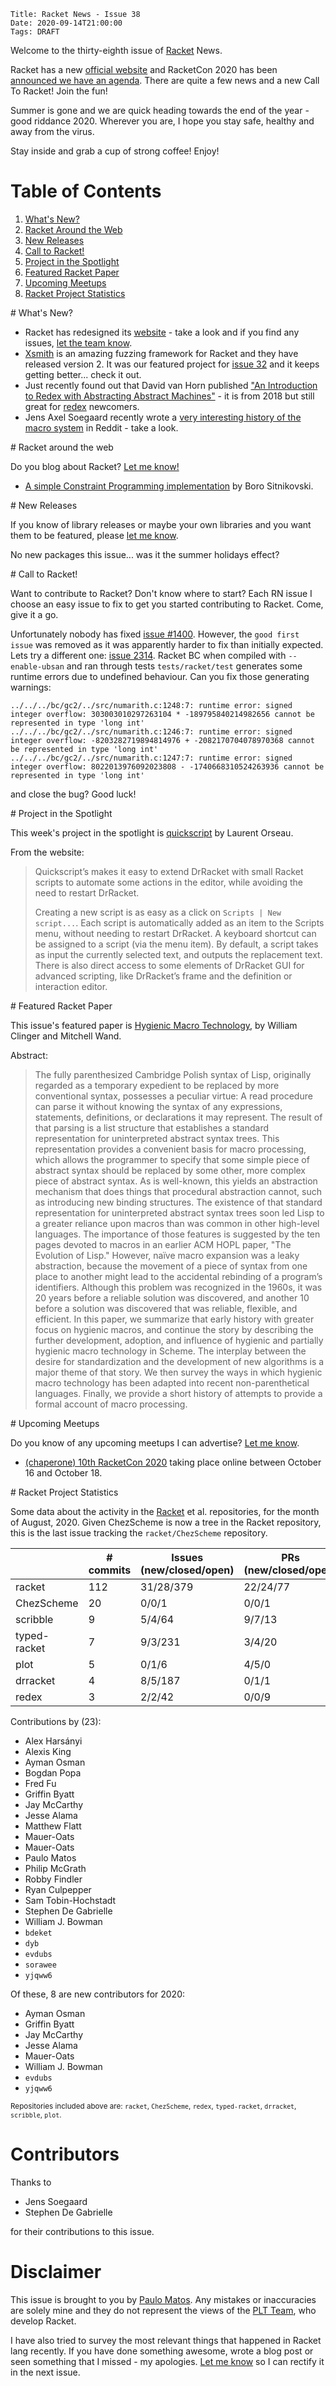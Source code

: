     Title: Racket News - Issue 38
    Date: 2020-09-14T21:00:00
    Tags: DRAFT

Welcome to the thirty-eighth issue of [Racket](https://www.racket-lang.org) News. 

Racket has a new [official website](https://www.racket-lang.org) and RacketCon 2020 has been [announced we have an agenda](https://con.racket-lang.org). There are quite a few news and a new Call To Racket! Join the fun! 

Summer is gone and we are quick heading towards the end of the year - good riddance 2020. Wherever you are, I hope you stay safe, healthy and away from the virus.

Stay inside and grab a cup of strong coffee!
Enjoy!

# Table of Contents

1. [What's New?](#whatsnew)
2. [Racket Around the Web](#aroundtheweb)
3. [New Releases](#newreleases)
4. [Call to Racket!](#calltoracket)
5. [Project in the Spotlight](#spotlight)
6. [Featured Racket Paper](#featuredpaper)
7. [Upcoming Meetups](#meetups)
8. [Racket Project Statistics](#stats)

<div id='whatsnew'/>
# What's New?

* Racket has redesigned its [website](https://www.racket-lang.org/) - take a look and if you find any issues, [let the team know](https://github.com/racket/racket-lang-org).
* [Xsmith](http://www.flux.utah.edu/project/xsmith) is an amazing fuzzing framework for Racket and they have released version 2. It was our featured project for [issue 32](https://racket-news.com/2020/06/racket-news-issue-32.html#spotlight) and it keeps getting better... check it out.
* Just recently found out that David van Horn published ["An Introduction to Redex with Abstracting Abstract Machines"](https://dvanhorn.github.io/redex-aam-tutorial/) - it is from 2018 but still great for [redex](https://docs.racket-lang.org/redex/The_Redex_Reference.html?q=redex) newcomers.
* Jens Axel Soegaard recently wrote a [very interesting history of the macro system](https://www.reddit.com/r/Racket/comments/ie8rlf/when_creating_macros_is_syntaxparse_preferred_to/g2gpjw8?utm_source=share&utm_medium=web2x&context=3) in Reddit - take a look.

<div id='aroundtheweb'/>
# Racket around the web

Do you blog about Racket? [Let me know!](mailto:pmatos@linki.tools)

* [A simple Constraint Programming implementation](https://bor0.wordpress.com/2020/08/22/a-simple-constraint-programming-implementation/) by Boro Sitnikovski.

<div id='newreleases'/>
# New Releases

If you know of library releases or maybe your own libraries and you want them to be featured, please [let me know](mailto:pmatos@linki.tools).

No new packages this issue... was it the summer holidays effect?

<div id='calltoracket'/>
# Call to Racket!

Want to contribute to Racket? Don't know where to start? Each RN issue I choose an easy issue to fix to get you started contributing to Racket. Come, give it a go.

Unfortunately nobody has fixed [issue #1400](https://github.com/racket/racket/issues/1400). However, the `good first issue` was removed as it was apparently harder to fix than initially expected. Lets try a different one: [issue 2314](https://github.com/racket/racket/issues/2314). Racket BC when compiled with `--enable-ubsan` and ran through tests `tests/racket/test` generates some runtime errors due to undefined behaviour. Can you fix those generating warnings:

```
../../../bc/gc2/../src/numarith.c:1248:7: runtime error: signed integer overflow: 303003010297263104 * -189795840214982656 cannot be represented in type 'long int'
../../../bc/gc2/../src/numarith.c:1246:7: runtime error: signed integer overflow: -8203282719894814976 + -2082170704078970368 cannot be represented in type 'long int'
../../../bc/gc2/../src/numarith.c:1247:7: runtime error: signed integer overflow: 8022013976092023808 - -1740668310524263936 cannot be represented in type 'long int'
```

and close the bug? Good luck!

<div id='spotlight'/>
# Project in the Spotlight

This week's project in the spotlight is [quickscript](https://pkgs.racket-lang.org/package/quickscript) by Laurent Orseau.

From the website:

> Quickscript’s makes it easy to extend DrRacket with small Racket scripts to automate some actions in the editor, while avoiding the need to restart DrRacket.
>
> Creating a new script is as easy as a click on `Scripts | New script...`. Each script is automatically added as an item to the Scripts menu, without needing to restart DrRacket. A keyboard shortcut can be assigned to a script (via the menu item). By default, a script takes as input the currently selected text, and outputs the replacement text. There is also direct access to some elements of DrRacket GUI for advanced scripting, like DrRacket’s frame and the definition or interaction editor.

<div id='featuredpaper'/>
# Featured Racket Paper

This issue's featured paper is [Hygienic Macro Technology](https://drive.google.com/file/d/1sLhAbr5BgWEGP98Mpy63Wb6a0VlEeMbl/view?usp=sharing), by William Clinger and Mitchell Wand.

Abstract:

> The fully parenthesized Cambridge Polish syntax of Lisp, originally regarded as a temporary expedient to be replaced by more conventional syntax, possesses a peculiar virtue: A read procedure can parse it without knowing the syntax of any expressions, statements, definitions, or declarations it may represent. The result of that parsing is a list structure that establishes a standard representation for uninterpreted abstract syntax trees.
> This representation provides a convenient basis for macro processing, which allows the programmer to specify that some simple piece of abstract syntax should be replaced by some other, more complex piece of abstract syntax. As is well-known, this yields an abstraction mechanism that does things that procedural abstraction cannot, such as introducing new binding structures.
> The existence of that standard representation for uninterpreted abstract syntax trees soon led Lisp to a greater reliance upon macros than was common in other high-level languages. The importance of those features is suggested by the ten pages devoted to macros in an earlier ACM HOPL paper, "The Evolution of Lisp."
> However, naïve macro expansion was a leaky abstraction, because the movement of a piece of syntax from one place to another might lead to the accidental rebinding of a program’s identifiers. Although this problem was recognized in the 1960s, it was 20 years before a reliable solution was discovered, and another 10 before a solution was discovered that was reliable, flexible, and efficient.
> In this paper, we summarize that early history with greater focus on hygienic macros, and continue the story by describing the further development, adoption, and influence of hygienic and partially hygienic macro technology in Scheme. The interplay between the desire for standardization and the development of new algorithms is a major theme of that story. 
> We then survey the ways in which hygienic macro technology has been adapted into recent non-parenthetical languages. Finally, we provide a short history of attempts to provide a formal account of macro processing.

<div id='meetups'/>
# Upcoming Meetups

Do you know of any upcoming meetups I can advertise? [Let me know](mailto:pmatos@linki.tools).

* [(chaperone) 10th RacketCon 2020](https://con.racket-lang.org/) taking place online between October 16 and October 18.

<div id='stats'/>
# Racket Project Statistics

Some data about the activity in the [Racket](https://github.com/racket) et al. repositories, for the month of August, 2020.
Given ChezScheme is now a tree in the Racket repository, this is the last issue tracking the `racket/ChezScheme` repository.

<!-- Repo racket -->
<!-- # Commits: 112 -->
<!-- Issues: 31/28/379 -->
<!-- PRs: 22/24/77 -->

<!-- Repo ChezScheme -->
<!-- # Commits: 20 -->
<!-- Issues: 0/0/1 -->
<!-- PRs: 0/0/1 -->

<!-- Repo scribble -->
<!-- # Commits: 9 -->
<!-- Issues: 5/4/64 -->
<!-- PRs: 9/7/13 -->

<!-- Repo typed-racket -->
<!-- # Commits: 7 -->
<!-- Issues: 9/3/231 -->
<!-- PRs: 3/4/20 -->

<!-- Repo plot -->
<!-- # Commits: 7 -->
<!-- Issues: 0/1/6 -->
<!-- PRs: 4/5/0 -->

<!-- Repo drracket -->
<!-- # Commits: 4 -->
<!-- Issues: 8/5/187 -->
<!-- PRs: 0/1/1 -->

<!-- Repo redex -->
<!-- # Commits: 3 -->
<!-- Issues: 2/2/42 -->
<!-- PRs: 0/0/9 -->

<div class="table-wrapper">
<table class="fl-table">
<thead>
<tr><th></th><th># commits</th><th>Issues (new/closed/open)</th><th>PRs (new/closed/open)</th></tr>
</thead>
<tr><td>racket</td><td>112</td>          <td>31/28/379</td>        <td>22/24/77</td></tr>
<tr><td>ChezScheme</td><td>20</td>       <td>0/0/1</td>            <td>0/0/1</td></tr>
<tr><td>scribble</td><td>9</td>          <td>5/4/64</td>           <td>9/7/13</td></tr>
<tr><td>typed-racket</td><td>7</td>      <td>9/3/231</td>          <td>3/4/20</td></tr>
<tr><td>plot</td><td>5</td>              <td>0/1/6</td>            <td>4/5/0</td></tr>
<tr><td>drracket</td><td>4</td>          <td>8/5/187</td>          <td>0/1/1</td></tr>
<tr><td>redex</td><td>3</td>             <td>2/2/42</td>           <td>0/0/9</td></tr>
</table>
</div>

Contributions by (23):

* Alex Harsányi
* Alexis King
* Ayman Osman
* Bogdan Popa
* Fred Fu
* Griffin Byatt
* Jay McCarthy
* Jesse Alama
* Matthew Flatt
* Mauer-Oats
* Mauer-Oats
* Paulo Matos
* Philip McGrath
* Robby Findler
* Ryan Culpepper
* Sam Tobin-Hochstadt
* Stephen De Gabrielle
* William J. Bowman
* `bdeket`
* `dyb`
* `evdubs`
* `sorawee`
* `yjqww6`

Of these, 8 are new contributors for 2020:

* Ayman Osman
* Griffin Byatt
* Jay McCarthy
* Jesse Alama
* Mauer-Oats
* William J. Bowman
* `evdubs`
* `yjqww6`

<small>Repositories included above are: `racket`, `ChezScheme`, `redex`, `typed-racket`, `drracket`, `scribble`, `plot`.</small>

# Contributors

Thanks to

* Jens Soegaard
* Stephen De Gabrielle

for their contributions to this issue.

# Disclaimer

This issue is brought to you by [Paulo Matos](mailto:pmatos@linki.tools). Any mistakes or inaccuracies are solely mine and
they do not represent the views of the [PLT Team](http://www.racket-lang.org/team.html), who develop Racket.

I have also tried to survey the most relevant things that happened in Racket lang recently. If you have done something awesome, wrote a blog post or seen something that I missed - my apologies. [Let me know](mailto:pmatos@linki.tools) so I can rectify it in the next issue.
